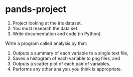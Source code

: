 # pands-project

1. Project looking at the iris dataset.
2. You must research the data set.
3. Write documentation and code (in Python).

Write a program called analysis.py that:
1. Outputs a summary of each variable to a single text file,
2. Saves a histogram of each variable to png files, and
3. Outputs a scatter plot of each pair of variables.
4. Performs any other analysis you think is appropriate.

